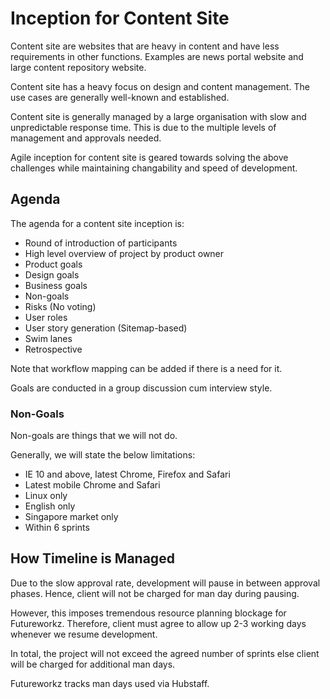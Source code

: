 # Inception for Content Site
Content site are websites that are heavy in content and have less requirements in other functions. Examples are news portal website and large content repository website.

Content site has a heavy focus on design and content management. The use cases are generally well-known and established.

Content site is generally managed by a large organisation with slow and unpredictable response time. This is due to the multiple levels of management and approvals needed.

Agile inception for content site is geared towards solving the above challenges while maintaining changability and speed of development.

## Agenda
The agenda for a content site inception is:
- Round of introduction of participants
- High level overview of project by product owner
- Product goals
- Design goals
- Business goals
- Non-goals
- Risks (No voting)
- User roles
- User story generation (Sitemap-based)
- Swim lanes
- Retrospective

Note that workflow mapping can be added if there is a need for it.

Goals are conducted in a group discussion cum interview style.

### Non-Goals
Non-goals are things that we will not do.

Generally, we will state the below limitations:
- IE 10 and above, latest Chrome, Firefox and Safari
- Latest mobile Chrome and Safari
- Linux only
- English only
- Singapore market only
- Within 6 sprints

## How Timeline is Managed
Due to the slow approval rate, development will pause in between approval phases. Hence, client will not be charged for man day during pausing.

However, this imposes tremendous resource planning blockage for Futureworkz. Therefore, client must agree to allow up 2-3 working days whenever we resume development.

In total, the project will not exceed the agreed number of sprints else client will be charged for additional man days.

Futureworkz tracks man days used via Hubstaff.
